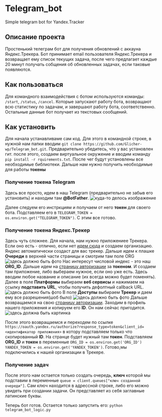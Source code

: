 # Telegram_bot
 Simple telegram bot for Yandex.Tracker
 
 ## Описание проекта
 
Простенький телеграм бот для получения обновлений с аккауна Яндекс.Трекера. Бот принимает email пользователя Яндекс.Трекера и возвращает ему список текущих задача, после чего предлагает каждые 20 минут получать собщения об обновленных задачах, если таковые появляются. 

## Как пользоваться
Для командного взаимодействия с ботом используются команды: `/start`, `/status`, `/cancel`. Которые запускают работу бота, возвращают всю статистику по задачам, и завершают работу бота, соответственно. Остальные данные бот получает из текстовых сообщений.

## Как установить
Для начала устанавливаме сам код. Для этого в командной строке, в нужной нам папки вводим `git clone https://github.com/Glicher-wp/Telegram_bot.git`. Предварительно убедитесь, что у вас установлен гит. после этого, создаем виртуальное окружение и вводим команду `pip install -r rquirements.txt`. После чег будут установлены все необходимые библиотеки.
Дальше нам нужно получить необходимые для работы **токены**

### Получение токена Telegram
Здесь все просто, идем в наш Telegram (предварительно не забыв его установить) и находим там **@BotFather**. 
![куда-то делось изображение](https://png.cmtt.space/paper-media/24/a0/9c/1b28d2e0b91a8e.png)

Далее следуем его инстркциям и получаем от него **токен** для своего бота. Подставляем его в `TELEGRAM_TOKEN = os.environ.get("TELEGRAM_TOKEN")`. С этим все готово.

### Получение токена Яндекс.Трекер

Здесь чуть сложнее. Для начала, нам нужно приложениее Трекера. Если оно есть - отлично, если нет [идем сюда](https://tracker.yandex.ru/hi-there?origin=tracker&source=tracker_promo) и создаем организацию. Яндекс автоматически создаст для вас трекер. Дальше идем к плашке **Очереди** в верхней части страницы и смотрим там поле ORG 
![здесь должно быть фото](https://sun9-58.userapi.com/impf/ij7sGQ7Ue1zoH1Hd9SSsT7JNLgvUaRNgGLbwzQ/H3HwPj1klCo.jpg?size=944x656&quality=96&proxy=1&sign=53bc9fe24a04bff396a12ca94c74c96a&type=album)
Нас интересут числовой индекс - это наш **ORG_ID**.
Дальше идем на [страницу авторизации](https://oauth.yandex.ru/) за **токеном**. И создаем там приложение, либо выбераем нужное, если оно уже есть. Здесь вводим любое название и описание (их всегда можно будет поменять). Далее в поле **Платформы** выбираем **веб сервисы** и нажимаем на ссылку **подставить URL**, чтобы получить дефолтный callback URL.
![здесь должно быть фото](https://sun9-26.userapi.com/impf/vTj0_ThnieeqiYjXVgJpc6PB-JEta9pGQ0AOsA/BcUG9TutynQ.jpg?size=1018x450&quality=96&proxy=1&sign=a1542b085cf78b5732aa0bd1ec6e1ec7&type=album)
В поле **Доступы** выбираем **Трекер** и даем ему все разрешения(шоб было)
![здесь должно быть фото](https://sun9-13.userapi.com/impf/wJpHVbSXvhbgrngBBcpul67amu-Acz4JK7In6g/tAkLWkP1CAs.jpg?size=1130x920&quality=96&proxy=1&sign=0db69a717d3a530cabe83bc2400271a9&type=album)
Дальше возвращаемся на свою [страницу авторизации](https://oauth.yandex.ru/). Заходим в профиль нашего приложения и копируем его **ID**. Он нам сейчас пригодится.
![здесь должна быть картинка](https://sun9-52.userapi.com/impf/AresAV5cl8UsHZe2qcWfTvVFJFXymDGkDhWkJQ/rK4Orq6mCRo.jpg?size=614x738&quality=96&proxy=1&sign=151574bbb5b59d03396854370ce08758&type=album)

После этого возвращаемся и переходем по ссылке `https://oauth.yandex.ru/authorize?response_type=token&client_id=<идентификатор приложения>` в котору подставляем только что скопированный **ID**. На странце будет нужный там **токен**. 
Подставляем **ORG_ID** и **токен** в переменные `ORG_ID = os.environ.get('ORG_ID')` `YANDEX_TOKEN = os.environ.get('YANDEX_TOKEN')`. Готово,мы подключились к нашей организации в Трекере.

### Получение задач
После этого нам остается только создать очередь, **ключ** которой мы подставим в переменные `queue = client.queues["ключ созданной очереди"]`. Сам ключ находится в адрессной строке, либо его можно увидеть при создании задачи. Он представляет из себя заглавные латинские буквы.

Теперь бот готов. Остается только запустить его: `python telegram_bot_logic.py`
